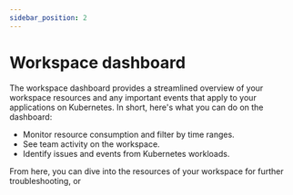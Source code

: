 ```yaml
---
sidebar_position: 2
---
```


# Workspace dashboard

The workspace dashboard provides a streamlined overview of your workspace resources and any important events that apply to your applications on Kubernetes. In short, here's what you can do on the dashboard:

- Monitor resource consumption and filter by time ranges.
- See team activity on the workspace.
- Identify issues and events from Kubernetes workloads.

From here, you can dive into the resources of your workspace for further troubleshooting, or 